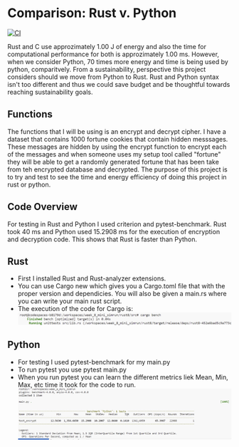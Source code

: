 # Comparison: Rust v. Python

[![CI](https://github.com/simrunsharma/week_8_mini_simrun/actions/workflows/main.yml/badge.svg)](https://github.com/simrunsharma/week_8_mini_simrun/actions/workflows/main.yml)

Rust and C use approzimately 1.00 J of energy and also the time for computational performance for both is approzimately 1.00 ms. However, when we consider Python, 70 times more energy and time is being used by python, comparitvely. From a sustainability, perspective this project considers should we move from Python to Rust. Rust and Python syntax isn't too different and thus we could save budget and be thoughtful towards reaching sustainability goals. 

## Functions
The functions that I will be using is an encrypt and decrypt cipher. I have a dataset that contains 1000 fortune cookies that contain hidden messsages. These messages are hidden by using the encrypt function to encrypt each of the messages and when someone uses my setup tool called "fortune" they will be able to get a randomly generated fortune that has been take from teh encrypted database and decrypted. The purpose of this project is to try and test to see the time and energy efficiency of doing this project in rust or python.

## Code Overview

For testing in Rust and Python I used criterion and pytest-benchmark. Rust took 40 ms and Python used 15.2908 ms for the execution of encryption and decryption code. This shows that Rust is faster than Python. 

## Rust

- First I installed Rust and Rust-analyzer extensions.
- You can use Cargo new which gives you a Cargo.toml file that with the proper version and dependicies. You will also be given a main.rs where you can write your main rust script. 
- The execution of the code for Cargo is: 
![Alt text](image.png)

## Python
- For testing I used pytest-benchmark for my main.py
- To run pytest you use pytest main.py
- When you run pytest you can learn the different metrics liek Mean, Min, Max, etc time it took for the code to run. 
![Alt text](image-1.png)
